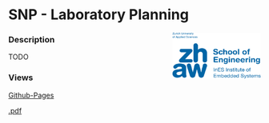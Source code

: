 # SNP - Laboratory Planning
<img align="right" title="zhaw.ch" width="176" height="92" src="en-zhaw-ines-rgb.png">

### Description
TODO

### Views
[Github-Pages](https://github.zhaw.ch/pages/SNP/snp/)

[.pdf](https://github.zhaw.ch/SNP/snp-lab-code/blob/master/main.pdf)
